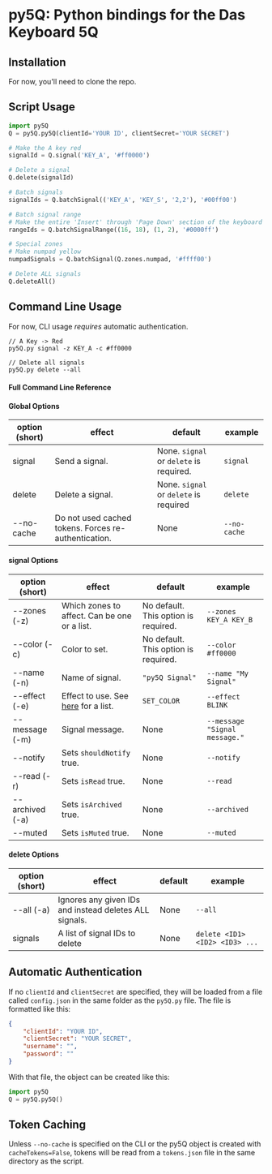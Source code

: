 # py5Q: Python bindings for the Das Keyboard 5Q
## Installation
For now, you'll need to clone the repo.

## Script Usage

```python
import py5Q
Q = py5Q.py5Q(clientId='YOUR ID', clientSecret='YOUR SECRET')

# Make the A key red
signalId = Q.signal('KEY_A', '#ff0000')

# Delete a signal
Q.delete(signalId)

# Batch signals
signalIds = Q.batchSignal(('KEY_A', 'KEY_S', '2,2'), '#00ff00')

# Batch signal range
# Make the entire 'Insert' through 'Page Down' section of the keyboard blue
rangeIds = Q.batchSignalRange((16, 18), (1, 2), '#0000ff')

# Special zones
# Make numpad yellow
numpadSignals = Q.batchSignal(Q.zones.numpad, '#ffff00')

# Delete ALL signals
Q.deleteAll()
```

## Command Line Usage
For now, CLI usage *requires* automatic authentication.

```
// A Key -> Red
py5Q.py signal -z KEY_A -c #ff0000

// Delete all signals
py5Q.py delete --all
```

#### Full Command Line Reference
#### Global Options
option (short)|effect|default|example
---|---|---|---
signal|Send a signal.|None. `signal` or `delete` is required.|`signal`
delete|Delete a signal.|None. `signal` or `delete` is required|`delete`
--no-cache|Do not used cached tokens. Forces re-authentication.|None|`--no-cache`

#### signal Options

option (short)|effect|default|example
------|------|-------|-------
--zones (-z)|Which zones to affect. Can be one or a list.|No default. This option is required.|`--zones KEY_A KEY_B`
--color (-c)|Color to set.|No default. This option is required.|`--color #ff0000`
--name (-n)|Name of signal.|`"py5Q Signal"`|`--name "My Signal"`
--effect (-e)|Effect to use. See [here](https://www.daskeyboard.io/q-api-doc/#effects) for a list.|`SET_COLOR`|`--effect BLINK`
--message (-m)|Signal message.|None|`--message "Signal message."`
--notify|Sets `shouldNotify` true.|None|`--notify`
--read (-r)|Sets `isRead` true.|None|`--read`
--archived (-a)|Sets `isArchived` true.|None|`--archived`
--muted|Sets `isMuted` true.|None|`--muted`

#### delete Options

option (short)|effect|default|example
--------------|------|-------|------
--all (-a)|Ignores any given IDs and instead deletes ALL signals.|None|`--all`
signals|A list of signal IDs to delete|None|`delete <ID1> <ID2> <ID3> ...`

## Automatic Authentication
If no `clientId` and `clientSecret` are specified, they will be loaded from a file called `config.json` in the same folder as the `py5Q.py` file. The file is formatted like this:

```json
{
    "clientId": "YOUR ID",
    "clientSecret": "YOUR SECRET",
    "username": "",
    "password": ""
}
```

With that file, the object can be created like this:

```python
import py5Q
Q = py5Q.py5Q()
```

## Token Caching
Unless `--no-cache` is specified on the CLI or the py5Q object is created with `cacheTokens=False`, tokens will be read from a `tokens.json` file in the same directory as the script.
